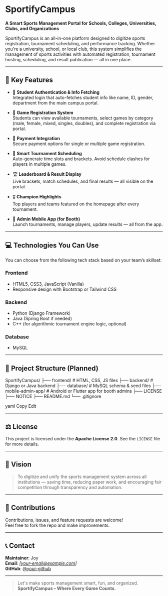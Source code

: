 # SportifyCampus

**A Smart Sports Management Portal for Schools, Colleges, Universities, Clubs, and Organizations**

SportifyCampus is an all-in-one platform designed to digitize sports registration, tournament scheduling, and performance tracking. Whether you're a university, school, or local club, this system simplifies the management of sports activities with automated registration, tournament hosting, scheduling, and result publication — all in one place.

---

## 🚀 Key Features

- 🔐 **Student Authentication & Info Fetching**  
  Integrated login that auto-fetches student info like name, ID, gender, department from the main campus portal.

- 📝 **Game Registration System**  
  Students can view available tournaments, select games by category (male, female, mixed, singles, doubles), and complete registration via portal.

- 💸 **Payment Integration**  
  Secure payment options for single or multiple game registration.

- 📆 **Smart Tournament Scheduling**  
  Auto-generate time slots and brackets. Avoid schedule clashes for players in multiple games.

- 🏆 **Leaderboard & Result Display**  
  Live brackets, match schedules, and final results — all visible on the portal.

- 🎖 **Champion Highlights**  
  Top players and teams featured on the homepage after every tournament.

- 📱 **Admin Mobile App (for Booth)**  
  Launch tournaments, manage players, update results — all from the app.

---

## 💻 Technologies You Can Use

You can choose from the following tech stack based on your team’s skillset:

### Frontend
- HTML5, CSS3, JavaScript (Vanilla)
- Responsive design with Bootstrap or Tailwind CSS

### Backend
- Python (Django Framework)
- Java (Spring Boot if needed)
- C++ (for algorithmic tournament engine logic, optional)

### Database
- MySQL

---

## 📁 Project Structure (Planned)

SportifyCampus/
├── frontend/ # HTML, CSS, JS files
├── backend/ # Django or Java backend
├── database/ # MySQL schema & seed files
├── mobile-admin-app/ # Android or Flutter app for booth admins
├── LICENSE
├── NOTICE
├── README.md
└── .gitignore

yaml
Copy
Edit

---

## ⚖ License

This project is licensed under the **Apache License 2.0**. See the `LICENSE` file for more details.

---

## 🧠 Vision

> To digitize and unify the sports management system across all institutions — saving time, reducing paper work, and encouraging fair competition through transparency and automation.

---

## 🙌 Contributions

Contributions, issues, and feature requests are welcome!  
Feel free to fork the repo and make improvements.

---

## 📞 Contact

**Maintainer**: Joy  
**Email**: *[your-email@example.com]*  
**GitHub**: [@your-github](https://github.com/your-github)

---

> Let's make sports management smart, fun, and organized.  
> **SportifyCampus – Where Every Game Counts.**